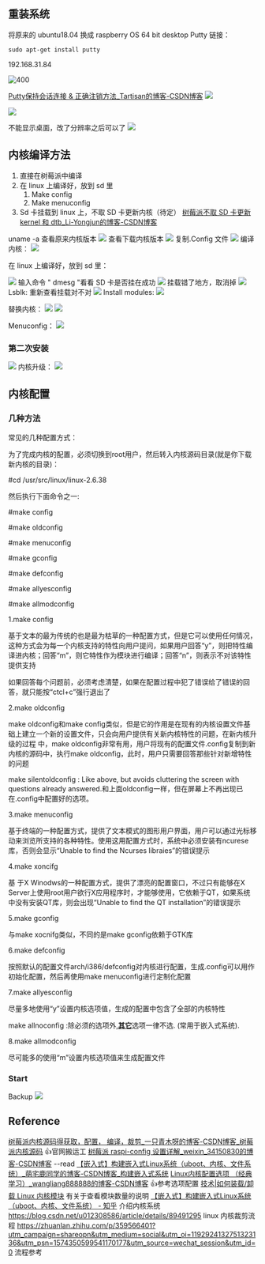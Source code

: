 ## 重装系统
将原来的 ubuntu18.04 换成 raspberry OS 64 bit desktop
Putty 链接：

```shell
sudo apt-get install putty
```

192.168.31.84

![400](https://raw.githubusercontent.com/acdefg/cdn/main/obsidian/202211101930369.png)

[Putty保持会话连接 & 正确注销方法_Tartisan的博客-CSDN博客](https://blog.csdn.net/Design_by_TaoZ/article/details/80629646)
![](https://raw.githubusercontent.com/acdefg/cdn/main/obsidian/202211101944468.png)

![](https://raw.githubusercontent.com/acdefg/cdn/main/obsidian/202211101944590.png)

不能显示桌面，改了分辨率之后可以了
![](https://raw.githubusercontent.com/acdefg/cdn/main/obsidian/202211101953207.png)

## 内核编译方法
1. 直接在树莓派中编译
2. 在 linux 上编译好，放到 sd 里
	1. Make config
	2. Make menuconfig
3. Sd 卡挂载到 linux 上，不取 SD 卡更新内核（待定）
[树莓派不取 SD 卡更新 kernel 和 dtb_Li-Yongjun的博客-CSDN博客](https://blog.csdn.net/lyndon_li/article/details/127718815)

uname -a
查看原来内核版本
![](https://raw.githubusercontent.com/acdefg/cdn/main/obsidian/202211110125692.png)
查看下载内核版本
![](https://raw.githubusercontent.com/acdefg/cdn/main/obsidian/202211110125244.png)
复制.Config 文件
![](https://raw.githubusercontent.com/acdefg/cdn/main/obsidian/202211110126615.png)
编译内核：
![](https://raw.githubusercontent.com/acdefg/cdn/main/obsidian/202211110126065.png)

在 linux 上编译好，放到 sd 里：

![](https://raw.githubusercontent.com/acdefg/cdn/main/obsidian/202211110100666.png)
输入命令 " dmesg "看看 SD 卡是否挂在成功
![](https://raw.githubusercontent.com/acdefg/cdn/main/obsidian/202211110101349.png)
挂载错了地方，取消掉
![](https://raw.githubusercontent.com/acdefg/cdn/main/obsidian/202211110111889.png)
Lsblk: 重新查看挂载对不对
![](https://raw.githubusercontent.com/acdefg/cdn/main/obsidian/202211110119639.png)
Install modules:
![](https://raw.githubusercontent.com/acdefg/cdn/main/obsidian/202211110122475.png)

替换内核：
![](https://raw.githubusercontent.com/acdefg/cdn/main/obsidian/202211110133965.png)
![](https://raw.githubusercontent.com/acdefg/cdn/main/obsidian/202211110956391.png)

Menuconfig：
![](https://raw.githubusercontent.com/acdefg/cdn/main/obsidian/202211111027509.png)


### 第二次安装
![](https://raw.githubusercontent.com/acdefg/cdn/main/obsidian/202211110935973.png)
内核升级：
![](https://raw.githubusercontent.com/acdefg/cdn/main/obsidian/202211111006632.png)

## 内核配置
### 几种方法
常见的几种配置方式：

为了完成内核的配置，必须切换到root用户，然后转入内核源码目录(就是你下载新内核的目录)：

#cd /usr/src/linux/linux-2.6.38

然后执行下面命令之一:

#make config

#make oldconfig

#make menuconfig

#make gconfig

#make defconfig

#make allyesconfig

#make allmodconfig

1.make config

基于文本的最为传统的也是最为枯草的一种配置方式，但是它可以使用任何情况，这种方式会为每一个内核支持的特性向用户提问，如果用户回答“y”，则把特性编译进内核；回答“m”，则它特性作为模块进行编译；回答“n”，则表示不对该特性提供支持

如果回答每个问题前，必须考虑清楚，如果在配置过程中犯了错误给了错误的回答，就只能按“ctcl+c”强行退出了

2.make oldconfig

make oldconfig和make config类似，但是它的作用是在现有的内核设置文件基础上建立一个新的设置文件，只会向用户提供有关新内核特性的问题，在新内核升级的过程 中，make oldconfig非常有用，用户将现有的配置文件.config复制到新内核的源码中，执行make oldconfig，此时，用户只需要回答那些针对新增特性的问题

make silentoldconfig : Like above, but avoids cluttering the screen with questions already answered.和上面oldconfig一样，但在屏幕上不再出现已在.config中配置好的选项。

3.make menuconfig

基于终端的一种配置方式，提供了文本模式的图形用户界面，用户可以通过光标移动来浏览所支持的各种特性。使用这用配置方式时，系统中必须安装有ncurese库，否则会显示“Unable to find the Ncurses libraies”的错误提示

4.make xoncifg

基 于X Winodws的一种配置方式，提供了漂亮的配置窗口，不过只有能够在X Server上使用root用户欲行X应用程序时，才能够使用，它依赖于QT，如果系统中没有安装QT库，则会出现“Unable to find the QT installation”的错误提示

5.make gconfig

与make xocnifg类似，不同的是make gconfig依赖于GTK库

6.make defconfig

按照默认的配置文件arch/i386/defconfig对内核进行配置，生成.config可以用作初始化配置，然后再使用make menuconfig进行定制化配置

7.make allyesconfig

尽量多地使用“y”设置内核选项值，生成的配置中包含了全部的内核特性

make allnoconfig :除必须的选项外,[**其它**](https://blog.csdn.net/hushup/article/details/26257791#:~:text=%E5%9C%A8%E5%86%85%E6%A0%B8%E6%A0%91%E7%9A%84%E6%A0%B9%E7%9B%AE%E5%BD%95,%E8%A1%8C%E4%BF%AE%E6%94%B9%EF%BC%8C%E5%86%8D%E8%BF%90%E8%A1%8C%E3%80%82)选项一律不选. (常用于嵌入式系统).  

8.make allmodconfig

尽可能多的使用“m”设置内核选项值来生成配置文件


### Start
Backup
![](https://raw.githubusercontent.com/acdefg/cdn/main/obsidian/202211111306492.png)



## Reference
[树莓派内核源码得获取，配置， 编译，裁剪_一只青木呀的博客-CSDN博客_树莓派内核源码](https://blog.csdn.net/weixin_45309916/article/details/107525503) 👍官网搬运工
[树莓派 raspi-config 设置详解_weixin_34150830的博客-CSDN博客](https://blog.csdn.net/weixin_34150830/article/details/91733122)   --read
[【嵌入式】构建嵌入式Linux系统（uboot、内核、文件系统）_萌宅鹿同学的博客-CSDN博客_构建嵌入式系统](https://blog.csdn.net/weixin_43734095/article/details/105251245)
[Linux内核配置选项 （经典学习）_wangliang888888的博客-CSDN博客](https://blog.csdn.net/wangliang888888/article/details/86599092) 👍参考选项配置
[技术|如何装载/卸载 Linux 内核模块](https://linux.cn/article-9750-1.html) 有关于查看模块数量的说明
[【嵌入式】构建嵌入式Linux系统（uboot、内核、文件系统） - 知乎](https://zhuanlan.zhihu.com/p/573207792) 介绍内核系统
https://blog.csdn.net/u012308586/article/details/89491295 linux 内核裁剪流程
https://zhuanlan.zhihu.com/p/359566401?utm_campaign=shareopn&utm_medium=social&utm_oi=1192924132751323136&utm_psn=1574350599541170177&utm_source=wechat_session&utm_id=0 流程参考
